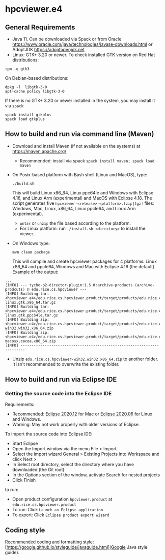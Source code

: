 # hpcviewer.e4


## General Requirements

* Java 11. 
  Can be downloaded via Spack 
  or from Oracle https://www.oracle.com/java/technologies/javase-downloads.html 
  or AdoptJDK https://adoptopenjdk.net
* Linux: GTK+ 3.20 or newer.
To check installed GTK version on Red Hat distributions:
```
rpm -q gtk3
```
On Debian-based distributions:
```
dpkg -l  libgtk-3-0
apt-cache policy libgtk-3-0
```
If there is no GTK+ 3.20 or newer installed in the system, you may install it via `spack`:
```
spack install gtkplus
spack load gtkplus
```

## How to build and run via command line (Maven)

* Download and install Maven (if not available on the systems) at https://maven.apache.org/
  * Recommended: install via spack
  	`spack install maven; spack load maven`  
  	
* On Posix-based platform with Bash shell (Linux and MacOS), type:
    ```
    ./build.sh
    ``` 
    This will build Linux x86_64, Linux ppc64le and Windows with Eclipse 4.16,
    and Linux Arm (experimental) and MacOS with Eclipse 4.18.
    The script generates five `hpcviewer-<release>-<platform>.[zip|tgz]` files:
    Windows, Mac, Linux, x86_64, Linux ppcle64, and Linux Arm (experimental).
  * `untar` or `unzip` the file based according to the platform. 
  * For Linux platform: run 
  ```./install.sh <directory>``` 
  to install the viewer. 
  
* On Windows type:
   ```
   mvn clean package
   ```
  This will compile and create hpcviewer packages for 4 platforms: Linux x86_64 and ppcle64, Windows and Mac
  with Eclipse 4.16 (the default).
  Example of the output:
```
...
[INFO] --- tycho-p2-director-plugin:1.6.0:archive-products (archive-prodcuts) @ edu.rice.cs.hpcviewer ---
[INFO] Building tar: <hpcviewer.e4>/edu.rice.cs.hpcviewer.product/target/products/edu.rice.cs.hpcviewer-linux.gtk.x86_64.tar.gz
[INFO] Building tar: <hpcviewer.e4>/edu.rice.cs.hpcviewer.product/target/products/edu.rice.cs.hpcviewer-linux.gtk.ppc64le.tar.gz
[INFO] Building zip: <hpcviewer.e4>/edu.rice.cs.hpcviewer.product/target/products/edu.rice.cs.hpcviewer-win32.win32.x86_64.zip
[INFO] Building zip: <hpcviewer.e4>/edu.rice.cs.hpcviewer.product/target/products/edu.rice.cs.hpcviewer-macosx.cocoa.x86_64.zip
[INFO] ------------------------------------------------------------------------
```
  * Unzip `edu.rice.cs.hpcviewer-win32.win32.x86_64.zip` to another folder. 
    It isn't recommended to overwrite the existing folder.

## How to build and run via Eclipse IDE

### Getting the source code into the Eclipse IDE

Requirements:

* Recommended: [Eclipse 2020.12](https://www.eclipse.org/downloads/packages/release/2020-12/r/eclipse-ide-rcp-and-rap-developers) for Mac
  or [Eclipse 2020.06](https://www.eclipse.org/downloads/packages/release/2020-06/r/eclipse-ide-rcp-and-rap-developers) for Linux and Windows. 
* Warning: May not work properly with older versions of Eclipse. 

To import the source code into Eclipse IDE:

* Start Eclipse
* Open the Import window via the menu File > Import
* Select the import wizard General > Existing Projects into Workspace and click Next >
* In Select root directory, select the directory where you have downloaded (the Git root)
* In the Options section of the window, activate Search for nested projects
* Click Finish

to run:

* Open product configuration `hpcviewer.product` at `edu.rice.cs.hpcviewer.product`
* To run: Click `Launch an Eclipse application`
* To export: Click `Eclipse product export wizard`


## Coding style

Recommended coding and formatting style: [https://google.github.io/styleguide/javaguide.html](Google Java style guide).
